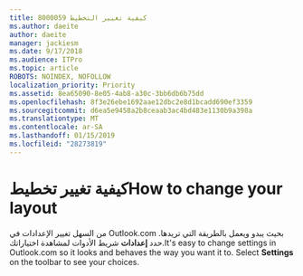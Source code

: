```yaml
---
title: 8000059 كيفية تغيير التخطيط
ms.author: daeite
author: daeite
manager: jackiesm
ms.date: 9/17/2018
ms.audience: ITPro
ms.topic: article
ROBOTS: NOINDEX, NOFOLLOW
localization_priority: Priority
ms.assetid: 8ea65090-8e05-4ab8-a30c-3bb6db6b75dd
ms.openlocfilehash: 8f3e26ebe1692aae12dbc2e8d1bcadd690ef3359
ms.sourcegitcommit: d6ea5e9458a2b8ceaab3ac4bd483e1130b9a398a
ms.translationtype: MT
ms.contentlocale: ar-SA
ms.lasthandoff: 01/15/2019
ms.locfileid: "28273819"
---
```

# <a name="how-to-change-your-layout"></a><span data-ttu-id="5c1b7-102">كيفية تغيير تخطيط</span><span class="sxs-lookup"><span data-stu-id="5c1b7-102">How to change your layout</span></span>

<span data-ttu-id="5c1b7-p101">من السهل تغيير الإعدادات في Outlook.com بحيث يبدو ويعمل بالطريقة التي تريدها. حدد **إعدادات** شريط الأدوات لمشاهدة اختياراتك.</span><span class="sxs-lookup"><span data-stu-id="5c1b7-p101">It's easy to change settings in Outlook.com so it looks and behaves the way you want it to. Select **Settings** on the toolbar to see your choices.</span></span> 
  

